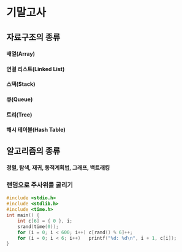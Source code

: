 # 기말고사
## 자료구조의 종류 
#### 배열(Array) 
#### 연결 리스트(Linked List) 
#### 스택(Stack) 
#### 큐(Queue)
#### 트리(Tree)
#### 해시 테이블(Hash Table)
## 알고리즘의 종류
#### 정렬, 탐색, 재귀, 동적계획법, 그래프, 백트래킹
### 랜덤으로 주사위를 굴리기
```c
#include <stdio.h>
#include <stdlib.h>
#include <time.h>
int main() {
    int c[6] = { 0 }, i;
    srand(time(0));
    for (i = 0; i < 600; i++) c[rand() % 6]++;
    for (i = 0; i < 6; i++)   printf("%d: %d\n", i + 1, c[i]);
}
```
